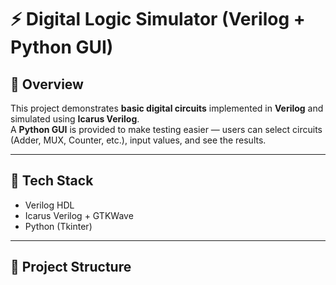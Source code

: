 # ⚡ Digital Logic Simulator (Verilog + Python GUI)

## 📌 Overview
This project demonstrates **basic digital circuits** implemented in **Verilog** and simulated using **Icarus Verilog**.  
A **Python GUI** is provided to make testing easier — users can select circuits (Adder, MUX, Counter, etc.), input values, and see the results.

---

## 🔧 Tech Stack
- Verilog HDL
- Icarus Verilog + GTKWave
- Python (Tkinter)

---

## 📂 Project Structure
